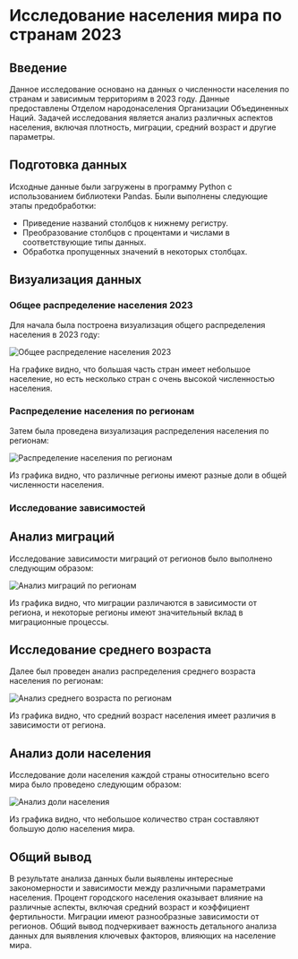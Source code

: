# Исследование населения мира по странам 2023

## Введение

Данное исследование основано на данных о численности населения по странам и зависимым территориям в 2023 году. Данные предоставлены Отделом народонаселения Организации Объединенных Наций. Задачей исследования является анализ различных аспектов населения, включая плотность, миграции, средний возраст и другие параметры.

## Подготовка данных

Исходные данные были загружены в программу Python с использованием библиотеки Pandas. Были выполнены следующие этапы предобработки:
- Приведение названий столбцов к нижнему регистру.
- Преобразование столбцов с процентами и числами в соответствующие типы данных.
- Обработка пропущенных значений в некоторых столбцах.

## Визуализация данных

### Общее распределение населения 2023

Для начала была построена визуализация общего распределения населения в 2023 году:

![Общее распределение населения 2023]([images/population_distribution.png](https://disk.yandex.ru/i/YdL8vZlg8Srojw))

На графике видно, что большая часть стран имеет небольшое население, но есть несколько стран с очень высокой численностью населения.

### Распределение населения по регионам

Затем была проведена визуализация распределения населения по регионам:

![Распределение населения по регионам]([images/population_by_region.png](https://disk.yandex.ru/i/J5ufBA2mLVwgwA))

Из графика видно, что различные регионы имеют разные доли в общей численности населения.

### Исследование зависимостей

## Анализ миграций

Исследование зависимости миграций от регионов было выполнено следующим образом:

![Анализ миграций по регионам]([images/migration_analysis.png](https://disk.yandex.ru/i/seuNwPnBwlw_iQ))

Из графика видно, что миграции различаются в зависимости от региона, и некоторые регионы имеют значительный вклад в миграционные процессы.

## Исследование среднего возраста

Далее был проведен анализ распределения среднего возраста населения по регионам:

![Анализ среднего возраста по регионам]([images/median_age_analysis.png](https://disk.yandex.ru/i/NChpe0-zxCTPgA))

Из графика видно, что средний возраст населения имеет различия в зависимости от региона.

## Анализ доли населения

Исследование доли населения каждой страны относительно всего мира было проведено следующим образом:

![Анализ доли населения]([images/population_share_analysis.png](https://disk.yandex.ru/i/Rw3DnKiIKYGftA))

Из графика видно, что небольшое количество стран составляют большую долю населения мира.

## Общий вывод

В результате анализа данных были выявлены интересные закономерности и зависимости между различными параметрами населения. Процент городского населения оказывает влияние на различные аспекты, включая средний возраст и коэффициент фертильности. Миграции имеют разнообразные зависимости от регионов. Общий вывод подчеркивает важность детального анализа данных для выявления ключевых факторов, влияющих на население мира.
